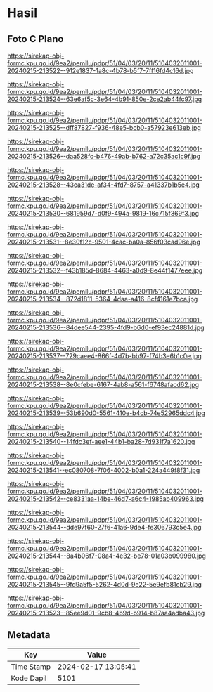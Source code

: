 # Hasil

## Foto C Plano

https://sirekap-obj-formc.kpu.go.id/9ea2/pemilu/pdpr/51/04/03/20/11/5104032011001-20240215-213522--912e1837-1a8c-4b78-b5f7-7ff16fd4c16d.jpg

https://sirekap-obj-formc.kpu.go.id/9ea2/pemilu/pdpr/51/04/03/20/11/5104032011001-20240215-213524--63e6af5c-3e64-4b91-850e-2ce2ab44fc97.jpg

https://sirekap-obj-formc.kpu.go.id/9ea2/pemilu/pdpr/51/04/03/20/11/5104032011001-20240215-213525--dff87827-f936-48e5-bcb0-a57923e613eb.jpg

https://sirekap-obj-formc.kpu.go.id/9ea2/pemilu/pdpr/51/04/03/20/11/5104032011001-20240215-213526--daa528fc-b476-49ab-b762-a72c35ac1c9f.jpg

https://sirekap-obj-formc.kpu.go.id/9ea2/pemilu/pdpr/51/04/03/20/11/5104032011001-20240215-213528--43ca31de-af34-4fd7-8757-a41337b1b5e4.jpg

https://sirekap-obj-formc.kpu.go.id/9ea2/pemilu/pdpr/51/04/03/20/11/5104032011001-20240215-213530--681959d7-d0f9-494a-9819-16c715f369f3.jpg

https://sirekap-obj-formc.kpu.go.id/9ea2/pemilu/pdpr/51/04/03/20/11/5104032011001-20240215-213531--8e30f12c-9501-4cac-ba0a-856f03cad96e.jpg

https://sirekap-obj-formc.kpu.go.id/9ea2/pemilu/pdpr/51/04/03/20/11/5104032011001-20240215-213532--f43b185d-8684-4463-a0d9-8e44f1477eee.jpg

https://sirekap-obj-formc.kpu.go.id/9ea2/pemilu/pdpr/51/04/03/20/11/5104032011001-20240215-213534--872d1811-5364-4daa-a416-8cf4161e7bca.jpg

https://sirekap-obj-formc.kpu.go.id/9ea2/pemilu/pdpr/51/04/03/20/11/5104032011001-20240215-213536--84dee544-2395-4fd9-b6d0-ef93ec24881d.jpg

https://sirekap-obj-formc.kpu.go.id/9ea2/pemilu/pdpr/51/04/03/20/11/5104032011001-20240215-213537--729caee4-866f-4d7b-bb97-f74b3e6b1c0e.jpg

https://sirekap-obj-formc.kpu.go.id/9ea2/pemilu/pdpr/51/04/03/20/11/5104032011001-20240215-213538--8e0cfebe-6167-4ab8-a561-f6748afacd62.jpg

https://sirekap-obj-formc.kpu.go.id/9ea2/pemilu/pdpr/51/04/03/20/11/5104032011001-20240215-213539--53b690d0-5561-410e-b4cb-74e52965ddc4.jpg

https://sirekap-obj-formc.kpu.go.id/9ea2/pemilu/pdpr/51/04/03/20/11/5104032011001-20240215-213540--14fdc3ef-aee1-44b1-ba28-7d931f7a1620.jpg

https://sirekap-obj-formc.kpu.go.id/9ea2/pemilu/pdpr/51/04/03/20/11/5104032011001-20240215-213541--ec080708-7f06-4002-b0a1-224a449f8f31.jpg

https://sirekap-obj-formc.kpu.go.id/9ea2/pemilu/pdpr/51/04/03/20/11/5104032011001-20240215-213542--ce8331aa-14be-46d7-a6c4-1985ab409963.jpg

https://sirekap-obj-formc.kpu.go.id/9ea2/pemilu/pdpr/51/04/03/20/11/5104032011001-20240215-213544--dde97f60-27f6-41a6-9de4-fe306793c5e4.jpg

https://sirekap-obj-formc.kpu.go.id/9ea2/pemilu/pdpr/51/04/03/20/11/5104032011001-20240215-213544--8a4b06f7-08a4-4e32-be78-01a03b099980.jpg

https://sirekap-obj-formc.kpu.go.id/9ea2/pemilu/pdpr/51/04/03/20/11/5104032011001-20240215-213545--9fd9a5f5-5262-4d0d-9e22-5e9efb81cb29.jpg

https://sirekap-obj-formc.kpu.go.id/9ea2/pemilu/pdpr/51/04/03/20/11/5104032011001-20240215-213523--85ee9d01-9cb8-4b9d-b914-b87aa4adba43.jpg


## Metadata

| Key        | Value               |
| ---------- | ------------------- |
| Time Stamp | 2024-02-17 13:05:41 |
| Kode Dapil | 5101                |




